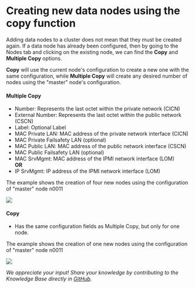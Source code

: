 # Creating new data nodes using the copy function 
Adding data nodes to a cluster does not mean that they must be created again. If a data node has already been configured, then by going to the Nodes tab and clicking on the existing node, we can find the **Copy** and **Multiple Copy** options.

**Copy** will use the current node's configuration to create a new one with the same configuration, while **Multiple Copy** will create any desired number of nodes using the "master" node's configuration.

#### Multiple Copy

* Number: Represents the last octet within the private network (CICN)
* External Number: Represents the last octet within the public network (CSCN)
* Label: Optional Label
* MAC Private LAN: MAC address of the private network interface (CICN)
* MAC Private Failsafety LAN (optional)
* MAC Public LAN: MAC address of the public network interface (CSCN)
* MAC Public Failsafety LAN (optional)
* MAC SrvMgmt: MAC address of the IPMI network interface (LOM)  
**OR**
* IP SrvMgmt: IP address of the IPMI network interface (LOM)

The example shows the creation of four new nodes using the configuration of "master" node n0011

![](images/multi_copy_node.png)

#### Copy

* Has the same configuration fields as Multiple Copy, but only for one node.

The example shows the creation of one new nodes using the configuration of "master" node n0011 

![](images/single_copy_node.png)

*We appreciate your input! Share your knowledge by contributing to the Knowledge Base directly in [GitHub](https://github.com/exasol/public-knowledgebase).* 